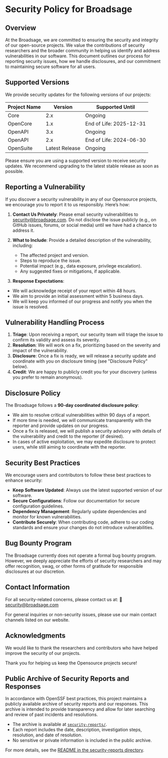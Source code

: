 <!--
SPDX-FileCopyrightText: Copyright (c) 2025 Broadsage <opensource@broadsage.com>

SPDX-License-Identifier: Apache-2.0
-->

# Security Policy for Broadsage

## Overview

At the Broadsage, we are committed to ensuring the security and integrity of our open-source projects. We value the contributions of security researchers and the broader community in helping us identify and address vulnerabilities in our software. This document outlines our process for reporting security issues, how we handle disclosures, and our commitment to maintaining secure software for all users.

## Supported Versions

We provide security updates for the following versions of our projects:

| Project Name | Version        | Supported Until         |
|--------------|----------------|-------------------------|
| Core         | 2.x            | Ongoing                 |
| OpenCore     | 1.x            | End of Life: 2025-12-31 |
| OpenAPI      | 3.x            | Ongoing                 |
| OpenAPI      | 2.x            | End of Life: 2024-06-30 |
| OpenSuite    | Latest Release | Ongoing                 |

Please ensure you are using a supported version to receive security updates. We recommend upgrading to the latest stable release as soon as possible.

## Reporting a Vulnerability

If you discover a security vulnerability in any of our Opensource projects, we encourage you to report it to us responsibly. Here’s how:

1. **Contact Us Privately**:
   Please email security vulnerabilities to [security@broadsage.com](mailto:security@broadsage.com). Do not disclose the issue publicly (e.g., on GitHub issues, forums, or social media) until we have had a chance to address it.

2. **What to Include**:
   Provide a detailed description of the vulnerability, including:
   - The affected project and version.
   - Steps to reproduce the issue.
   - Potential impact (e.g., data exposure, privilege escalation).
   - Any suggested fixes or mitigations, if applicable.

3. **Response Expectations**:

- We will acknowledge receipt of your report within 48 hours.
- We aim to provide an initial assessment within 5 business days.
- We will keep you informed of our progress and notify you when the issue is resolved.

## Vulnerability Handling Process

1. **Triage**: Upon receiving a report, our security team will triage the issue to confirm its validity and assess its severity.
2. **Resolution**: We will work on a fix, prioritizing based on the severity and impact of the vulnerability.
3. **Disclosure**: Once a fix is ready, we will release a security update and coordinate with you on disclosure timing (see "Disclosure Policy" below).
4. **Credit**: We are happy to publicly credit you for your discovery (unless you prefer to remain anonymous).

## Disclosure Policy

The Broadsage follows a **90-day coordinated disclosure policy**:

- We aim to resolve critical vulnerabilities within 90 days of a report.
- If more time is needed, we will communicate transparently with the reporter and provide updates on our progress.
- Once a fix is released, we will publish a security advisory with details of the vulnerability and credit to the reporter (if desired).
- In cases of active exploitation, we may expedite disclosure to protect users, while still aiming to coordinate with the reporter.

## Security Best Practices

We encourage users and contributors to follow these best practices to enhance security:

- **Keep Software Updated**: Always use the latest supported version of our software.
- **Secure Configurations**: Follow our documentation for secure configuration guidelines.
- **Dependency Management**: Regularly update dependencies and monitor for known vulnerabilities.
- **Contribute Securely**: When contributing code, adhere to our coding standards and ensure your changes do not introduce vulnerabilities.

## Bug Bounty Program

The Broadsage currently does not operate a formal bug bounty program. However, we deeply appreciate the efforts of security researchers and may offer recognition, swag, or other forms of gratitude for responsible disclosures at our discretion.

## Contact Information

For all security-related concerns, please contact us at:
📧 [security@broadsage.com](mailto:security@broadsage.com)

For general inquiries or non-security issues, please use our main contact channels listed on our website.

## Acknowledgments

We would like to thank the researchers and contributors who have helped improve the security of our projects.

Thank you for helping us keep the Opensource projects secure!

## Public Archive of Security Reports and Responses

In accordance with OpenSSF best practices, this project maintains a publicly available archive of security reports and our responses. This archive is intended to provide transparency and allow for later searching and review of past incidents and resolutions.

- The archive is available at [`security-reports/`](./security-reports/).
- Each report includes the date, description, investigation steps, resolution, and date of resolution.
- No sensitive or private information is included in the public archive.

For more details, see the [README in the security-reports directory](./security-reports/README.md).
